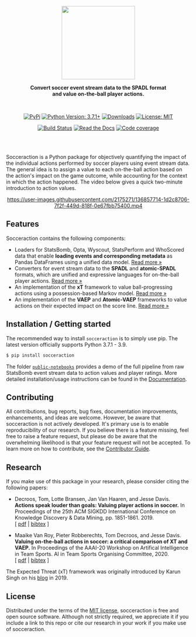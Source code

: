 <div align="center">
	<img src="https://socceraction.readthedocs.io/en/latest/_static/logo_white.png" height="200">
	<p>
	<b>Convert soccer event stream data to the SPADL format<br/>and value on-the-ball player actions.</b>
	</p>
	<br/>

[![PyPi](https://img.shields.io/pypi/v/socceraction.svg)](https://pypi.org/project/socceraction)
[![Python Version: 3.7.1+](https://img.shields.io/badge/Python-3.7.1+-blue.svg)](https://pypi.org/project/socceraction)
[![Downloads](https://img.shields.io/pypi/dm/socceraction.svg)](https://pypistats.org/packages/socceraction)
[![License: MIT](https://img.shields.io/badge/License-MIT-green.svg)](https://en.wikipedia.org/wiki/MIT_License)

[![Build Status](https://img.shields.io/github/workflow/status/ML-KULeuven/socceraction/CI?label=build&logo=github)](https://github.com/ML-KULeuven/socceraction/actions?workflow=CI)
[![Read the Docs](https://img.shields.io/readthedocs/socceraction/latest.svg?label=Read%20the%20Docs)](https://socceraction.readthedocs.io)
[![Code coverage](https://codecov.io/gh/ML-KULeuven/socceraction/branch/master/graph/badge.svg)](https://codecov.io/gh/ML-KULeuven/socceraction)

<br/>
<br/>
</div>

Socceraction is a Python package for objectively quantifying the impact of the individual actions performed by soccer players using event stream data. The general idea is to assign a value to each on-the-ball action based on the action's impact on the game outcome, while accounting for the context in which the action happened. The video below gives a quick two-minute introduction to action values.

<div align="center">

https://user-images.githubusercontent.com/2175271/136857714-1d2c8706-7f2f-449d-818f-0e67fbb75400.mp4

</div>

## Features

Socceraction contains the following components:

- Loaders for StatsBomb, Opta, Wyscout, StatsPerform and WhoScored data that enable **loading events and corresponding metadata** as Pandas DataFrames using a unified data model. [Read more »](https://socceraction.readthedocs.io/en/latest/modules/data.html)
- Converters for event stream data to the **SPADL** and **atomic-SPADL** formats, which are unified and expressive languages for on-the-ball player actions. [Read more »](https://socceraction.readthedocs.io/en/latest/documentation/SPADL.html)
- An implementation of the **xT** framework to value ball-progressing actions using a possession-based Markov model. [Read more »](https://socceraction.readthedocs.io/en/latest/documentation/xT.html)
- An implementation of the **VAEP** and **Atomic-VAEP** frameworks to value actions on their expected impact on the score line. [Read more »](https://socceraction.readthedocs.io/en/latest/documentation/VAEP.html)

## Installation / Getting started

The recommended way to install `socceraction` is to simply use pip. The latest version officially supports Python 3.7.1 - 3.9.

```sh
$ pip install socceraction
```

The folder [`public-notebooks`](https://github.com/ML-KULeuven/socceraction/tree/master/public-notebooks) provides a demo of the full pipeline from raw StatsBomb event stream data to action values and player ratings. More detailed installation/usage instructions can be found in the [Documentation](https://socceraction.readthedocs.io/en/latest/).

## Contributing

All contributions, bug reports, bug fixes, documentation improvements, enhancements, and ideas are welcome. However, be aware that socceraction is not actively developed. It's primary use is to enable reproducibility of our research. If you believe there is a feature missing, feel free to raise a feature request, but please do be aware that the overwhelming likelihood is that your feature request will not be accepted.
To learn more on how to contribute, see the [Contributor Guide](https://socceraction.readthedocs.io/en/latest/development/developer_guide.html).

## Research

If you make use of this package in your research, please consider citing the following papers:

- Decroos, Tom, Lotte Bransen, Jan Van Haaren, and Jesse Davis. **Actions speak louder than goals: Valuing player actions in soccer.** In Proceedings of the 25th ACM SIGKDD International Conference on Knowledge Discovery & Data Mining, pp. 1851-1861. 2019. <br/>[ [pdf](http://doi.acm.org/10.1145/3292500.3330758) | [bibtex](https://github.com/ML-KULeuven/socceraction/blob/master/docs/_static/decroos19.bibtex) ]

- Maaike Van Roy, Pieter Robberechts, Tom Decroos, and Jesse Davis. **Valuing on-the-ball actions in soccer: a critical comparison of XT and VAEP.** In Proceedings of the AAAI-20 Workshop on Artifical Intelligence in Team Sports. AI in Team Sports Organising Committee, 2020. <br/>[ [pdf](https://limo.libis.be/primo-explore/fulldisplay?docid=LIRIAS2913207&context=L&vid=KULeuven&search_scope=ALL_CONTENT&tab=all_content_tab&lang=en_US) | [bibtex](https://github.com/ML-KULeuven/socceraction/blob/master/docs/_static/vanroy20.bibtex) ]

The Expected Threat (xT) framework was originally introduced by Karun Singh on his [blog](https://karun.in/blog/expected-threat.html) in 2019.

## License

Distributed under the terms of the [MIT license](https://opensource.org/licenses/MIT),
socceraction is free and open source software. Although not strictly required, we appreciate it if you include a link to this repo or cite our research in your work if you make use of socceraction.
